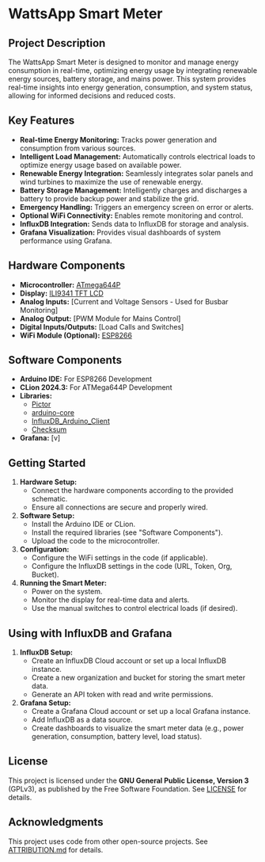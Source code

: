# WattsApp Smart Meter

## Project Description

The WattsApp Smart Meter is designed to monitor and manage energy consumption in real-time, optimizing energy usage by integrating renewable energy sources, battery storage, and mains power. This system provides real-time insights into energy generation, consumption, and system status, allowing for informed decisions and reduced costs.

## Key Features

* **Real-time Energy Monitoring:** Tracks power generation and consumption from various sources.
* **Intelligent Load Management:** Automatically controls electrical loads to optimize energy usage based on available power.
* **Renewable Energy Integration:** Seamlessly integrates solar panels and wind turbines to maximize the use of renewable energy.
* **Battery Storage Management:** Intelligently charges and discharges a battery to provide backup power and stabilize the grid.
* **Emergency Handling:** Triggers an emergency screen on error or alerts.
* **Optional WiFi Connectivity:** Enables remote monitoring and control.
* **InfluxDB Integration:** Sends data to InfluxDB for storage and analysis.
* **Grafana Visualization:** Provides visual dashboards of system performance using Grafana.

## Hardware Components

* **Microcontroller:** [ATmega644P](https://www.microchip.com/en-us/product/atmega644p)
* **Display:** [ILI9341 TFT LCD](https://www.amazon.co.uk/Serial-Touch-Panel-Display-Module/dp/B0749N3S33)
* **Analog Inputs:** [Current and Voltage Sensors - Used for Busbar Monitoring]
* **Analog Output:** [PWM Module for Mains Control]
* **Digital Inputs/Outputs:** [Load Calls and Switches]
* **WiFi Module (Optional):** [ESP8266](https://www.espressif.com/en/products/socs/esp8266)

## Software Components

* **Arduino IDE:** For ESP8266 Development
* **CLion 2024.3:** For ATMega644P Development
* **Libraries:**
  * [Pictor](https://github.com/TBTerra/pictor/)
  * [arduino-core](https://github.com/arduino/ArduinoCore-avr/tree/master)
  * [InfluxDB_Arduino_Client](https://github.com/tobiasschuerg/InfluxDB-Client-for-Arduino)
  * [Checksum](https://github.com/bolderflight/checksum)
* **Grafana:** [v]

## Getting Started

1. **Hardware Setup:**
    * Connect the hardware components according to the provided schematic.
    * Ensure all connections are secure and properly wired.
2. **Software Setup:**
    * Install the Arduino IDE or CLion.
    * Install the required libraries (see "Software Components").
    * Upload the code to the microcontroller.
3. **Configuration:**
    * Configure the WiFi settings in the code (if applicable).
    * Configure the InfluxDB settings in the code (URL, Token, Org, Bucket).
4. **Running the Smart Meter:**
    * Power on the system.
    * Monitor the display for real-time data and alerts.
    * Use the manual switches to control electrical loads (if desired).

## Using with InfluxDB and Grafana

1. **InfluxDB Setup:**
    * Create an InfluxDB Cloud account or set up a local InfluxDB instance.
    * Create a new organization and bucket for storing the smart meter data.
    * Generate an API token with read and write permissions.
2. **Grafana Setup:**
    * Create a Grafana Cloud account or set up a local Grafana instance.
    * Add InfluxDB as a data source.
    * Create dashboards to visualize the smart meter data (e.g., power generation, consumption, battery level, load status).

## License

This project is licensed under the **GNU General Public License, Version 3** (GPLv3), as published by the Free Software Foundation. See [LICENSE](./LICENSE) for details.

## Acknowledgments

This project uses code from other open-source projects. See [ATTRIBUTION.md](./ATTRIBUTION.md) for details.
